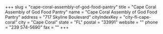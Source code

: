 +++
slug = "cape-coral-assembly-of-god-food-pantry"
title = "Cape Coral Assembly of God Food Pantry"
name = "Cape Coral Assembly of God Food Pantry"
address = "717 Skyline Boulevard"
cityIndexKey = "city-fl-cape-coral"
city = "Cape Coral"
state = "FL"
postal = "33991"
website = ""
phone = "239 574-5690"
fax = ""
+++
